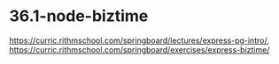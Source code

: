# 36.1-node-biztime
https://curric.rithmschool.com/springboard/lectures/express-pg-intro/, https://curric.rithmschool.com/springboard/exercises/express-biztime/
